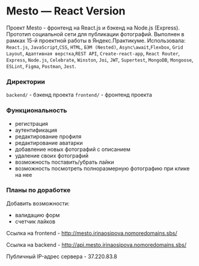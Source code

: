 # Mesto — React Version
Проект Mesto - фронтенд на React.js и бэкенд на Node.js (Express). Прототип социальной сети для публикации фотографий.
Выполнен в рамках 15-й проектной работы в Яндекс.Практикуме. Использовала: `React.js`, `JavaScript`,`CSS`, `HTML`, `БЭМ (Nested)`,
`Async\await`,`Flexbox`, `Grid Layout`, `Адаптивная верстка`,`REST API`, `Create-react-app`, 
`React Router`, `Express`, `Node.js`, `Celebrate`, `Winston`, `Joi`, `JWT`, `Supertest`,
`MongoDB`, `Mongoose`, `ESLint`, `Figma`, `Postman`, `Jest`.

### Директории

`backend/` - бэкенд проекта
`frontend/` - фронтенд проекта 

### Функциональность

* регистрация
* аутентификация
* редактирование профиля
* редактирование аватарки
* добавление новых фотографий с описанием
* удаление своих фотографий
* возможность поставить/убрать лайки
* возможность посмотреть полноразмерную фотографию при клике на нее

### Планы по доработке

Добавить возможности:
* валидацию форм
* счетчик лайков
  
Ссылка на frontend - http://mesto.irinaosipova.nomoredomains.sbs/

Ссылка на backend - http://api.mesto.irinaosipova.nomoredomains.sbs/

Публичный IP-адрес сервера - 37.220.83.8

